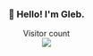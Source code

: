 <h3 align="center">👋 Hello! I'm Gleb.</h3>

<p align="center"> 
  Visitor count<br>
  <img src="https://profile-counter.glitch.me/helloelio/count.svg" />
</p>
